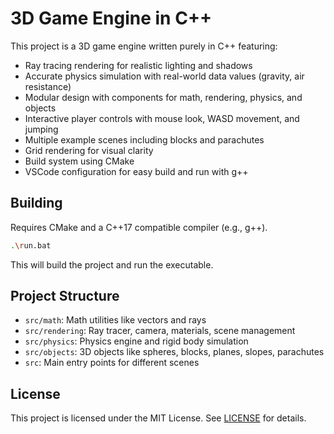# 3D Game Engine in C++

This project is a 3D game engine written purely in C++ featuring:

- Ray tracing rendering for realistic lighting and shadows
- Accurate physics simulation with real-world data values (gravity, air resistance)
- Modular design with components for math, rendering, physics, and objects
- Interactive player controls with mouse look, WASD movement, and jumping
- Multiple example scenes including blocks and parachutes
- Grid rendering for visual clarity
- Build system using CMake
- VSCode configuration for easy build and run with g++

## Building

Requires CMake and a C++17 compatible compiler (e.g., g++).

```bash
.\run.bat
```

This will build the project and run the executable.

## Project Structure

- `src/math`: Math utilities like vectors and rays
- `src/rendering`: Ray tracer, camera, materials, scene management
- `src/physics`: Physics engine and rigid body simulation
- `src/objects`: 3D objects like spheres, blocks, planes, slopes, parachutes
- `src`: Main entry points for different scenes

## License

This project is licensed under the MIT License. See [LICENSE](LICENSE) for details.
